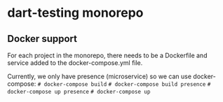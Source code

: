 # dart-testing monorepo

## Docker support

For each project in the monorepo, there needs to be a Dockerfile and service added
to the docker-compose.yml file.

Currently, we only have presence (microservice) so we can use docker-compose:
```# docker-compose build```
```# docker-compose build presence```
```# docker-compose up presence```
```# docker-compose up```
